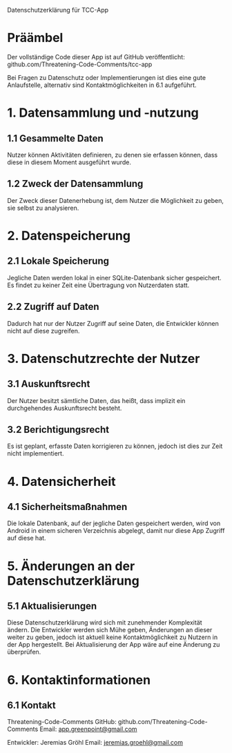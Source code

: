 Datenschutzerklärung für TCC-App

# Präämbel
Der vollständige Code dieser App ist auf GitHub veröffentlicht:
github.com/Threatening-Code-Comments/tcc-app

Bei Fragen zu Datenschutz oder Implementierungen ist dies eine gute Anlaufstelle, alternativ sind Kontaktmöglichkeiten in 6.1 aufgeführt.

# 1. Datensammlung und -nutzung

## 1.1 Gesammelte Daten
Nutzer können Aktivitäten definieren, zu denen sie erfassen können, dass diese in diesem Moment ausgeführt wurde.

## 1.2 Zweck der Datensammlung
Der Zweck dieser Datenerhebung ist, dem Nutzer die Möglichkeit zu geben, sie selbst zu analysieren.

# 2. Datenspeicherung

## 2.1 Lokale Speicherung
Jegliche Daten werden lokal in einer SQLite-Datenbank sicher gespeichert. 
Es findet zu keiner Zeit eine Übertragung von Nutzerdaten statt.

## 2.2 Zugriff auf Daten
Dadurch hat nur der Nutzer Zugriff auf seine Daten, die Entwickler können nicht auf diese zugreifen.

# 3. Datenschutzrechte der Nutzer

## 3.1 Auskunftsrecht
Der Nutzer besitzt sämtliche Daten, das heißt, dass implizit ein durchgehendes Auskunftsrecht besteht.

## 3.2 Berichtigungsrecht
Es ist geplant, erfasste Daten korrigieren zu können, jedoch ist dies zur Zeit nicht implementiert.

# 4. Datensicherheit

## 4.1 Sicherheitsmaßnahmen
Die lokale Datenbank, auf der jegliche Daten gespeichert werden, wird von Android in einem sicheren Verzeichnis abgelegt, damit nur diese App Zugriff auf diese hat.

# 5. Änderungen an der Datenschutzerklärung

## 5.1 Aktualisierungen
Diese Datenschutzerklärung wird sich mit zunehmender Komplexität ändern.
Die Entwickler werden sich Mühe geben, Änderungen an dieser weiter zu geben, jedoch ist aktuell keine Kontaktmöglichkeit zu Nutzern in der App hergestellt.
Bei Aktualisierung der App wäre auf eine Änderung zu überprüfen.

# 6. Kontaktinformationen

## 6.1 Kontakt
Threatening-Code-Comments
GitHub: github.com/Threatening-Code-Comments
Email: app.greenpoint@gmail.com

Entwickler:
Jeremias Gröhl
Email: jeremias.groehl@gmail.com